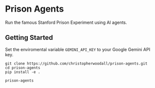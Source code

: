 # Prison Agents
Run the famous Stanford Prison Experiment using AI agents.


## Getting Started
Set the enviromental variable `GEMINI_API_KEY` to your Google Gemini API key.

```
git clone https://github.com/christopherwoodall/prison-agents.git
cd prison-agents
pip install -e .

prison-agents
```
